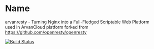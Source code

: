 Name
====

arvanresty - Turning Nginx into a Full-Fledged Scriptable Web Platform used in ArvanCloud platform forked from https://github.com/openresty/openresty

[![Build Status](https://travis-ci.org/arvancloud/arvanresty.svg)](https://travis-ci.org/arvancloud/arvanresty)


